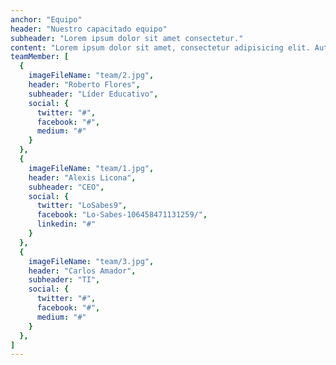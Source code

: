 ```yaml
---
anchor: "Equipo"
header: "Nuestro capacitado equipo"
subheader: "Lorem ipsum dolor sit amet consectetur."
content: "Lorem ipsum dolor sit amet, consectetur adipisicing elit. Aut eaque, laboriosam veritatis, quos non quis ad perspiciatis, totam corporis ea, alias ut unde."
teamMember: [
  {
    imageFileName: "team/2.jpg",
    header: "Roberto Flores",
    subheader: "Líder Educativo",
    social: {
      twitter: "#",
      facebook: "#",
      medium: "#"
    }
  },
  {
    imageFileName: "team/1.jpg",
    header: "Alexis Licona",
    subheader: "CEO",
    social: {
      twitter: "LoSabes9",
      facebook: "Lo-Sabes-106458471131259/",
      linkedin: "#"
    }
  },
  {
    imageFileName: "team/3.jpg",
    header: "Carlos Amador",
    subheader: "TI",
    social: {
      twitter: "#",
      facebook: "#",
      medium: "#"
    }
  },
]
---
```

